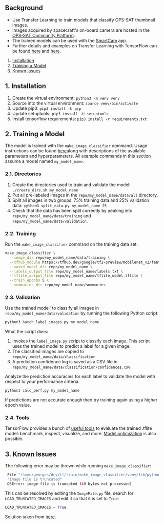 ## Background

- Use Transfer Learning to train models that classify OPS-SAT thumbnail images.
- Images acquired by spacecraft's on-board camera are hosted in the [OPS-SAT Community Platform](https://opssat1.esoc.esa.int/).
- The trained models can be used with the [SmartCam](https://github.com/georgeslabreche/opssat-smartcam) app.
- Further details and examples on Transfer Learning with TensorFlow can be found [here](https://github.com/tensorflow/hub/tree/master/tensorflow_hub/tools/make_image_classifier) and [here](https://github.com/tensorflow/hub/blob/master/examples/colab/tf2_image_retraining.ipynb).


1. [Installation](https://github.com/georgeslabreche/opssat-smartcam/train#1-installation)
2. [Training a Model](https://github.com/georgeslabreche/opssat-smartcam/train#2-training-a-model)
3. [Known Issues](https://github.com/georgeslabreche/opssat-smartcam/train#3-known-issues)

## 1. Installation

1. Create the virtual environment: `python3 -m venv venv`
2. Source into the virtual environment: `source venv/bin/activate`
3. Update pip3: `pip3 install -U pip`
4. Update setuptools: `pip3 install -U setuptools`
5. Install tensorflow requirements: `pip3 install -r requirements.txt`

## 2. Training a Model
The model is trained with the `make_image_classifier` command. Usage instructions can be found [here](https://github.com/tensorflow/hub/tree/master/tensorflow_hub/tools/make_image_classifier)along with descriptions of the available parameters and hyperparameters. All example commands in this section assume a model named `my_model_name`.

### 2.1. Directories

1. Create the directories used to train and validate the model: `./create_dirs.sh my_model_name`
2. Put all pre-labeled images in the `repo/my_model_name/data/all` directory. 
3. Split all images in two groups: 75% training data and 25% validation data: `python3 split_data.py my_model_name 25`
4. Check that the data has been split correctly by peaking into `repo/my_model_name/data/training` and `repo/my_model_name/data/validation`.

### 2.2. Training
Run the `make_image_classifier` command on the training data set:

```bash
make_image_classifier \
  --image_dir repo/my_model_name/data/training \
  --tfhub_module https://tfhub.dev/google/tf2-preview/mobilenet_v2/feature_vector/4 \
  --saved_model_dir repo/my_model_name \
  --labels_output_file repo/my_model_name/labels.txt \
  --tflite_output_file repo/my_model_name/tflite_model.tflite \
  --train_epochs 5 \
  --summaries_dir repo/my_model_name/summaries
```

### 2.3. Validation
Use the trained model' to classify all images in `repo/my_model_name/data/validation` by running the following Python script:

```bash
python3 batch_label_images.py my_model_name
```

What the script does:
1. Invokes the `label_image.py` script to classify each image. This script uses the trained model to predict a label for a given image.
2. The classified images are copied to `repo/my_model_name/data/classification`.
3. A prediction confidence log is saved as a CSV file in `repo/my_model_name/data/classification/confidences.csv`.

Analyze the prediction accuracies for each label to validate the model with respect to your performance criteria:

```python
python3 calc_perf.py my_model_name
```

If predictions are not accurate enough then try training again using a higher epoch value.

### 2.4. Tools

TensorFlow provides a bunch of [useful tools](https://github.com/tensorflow/tensorflow/tree/master/tensorflow/lite/tools) to evaluate the trained .tflite model: benchmark, inspect, visualize, and more. [Model optimization](https://www.tensorflow.org/lite/performance/model_optimization) is also possible.
## 3. Known Issues

The following error may be thrown while running `make_image_classifier`:

```bash
 File "/home/georges/dev/tf/train/make_image_classifier/venv/lib/python3.6/site-packages/PIL/ImageFile.py", line 260, in load 
 "image file is truncated" 
 OSError: image file is truncated (49 bytes not processed) 
```

This can be resolved by editing the `ImageFile.py` file, search for `LOAD_TRUNCATED_IMAGES` and edit it so that it is set to `True`:

```python
LOAD_TRUNCATED_IMAGES = True
```

Solution taken from [here](https://stackoverflow.com/a/23575424/4030804).